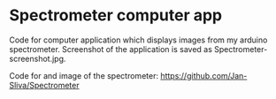 # Spectrometer computer app
Code for computer application which displays images from my arduino spectrometer. Screenshot of the application is saved as Spectrometer-screenshot.jpg.

Code for and image of the spectrometer: https://github.com/Jan-Sliva/Spectrometer

